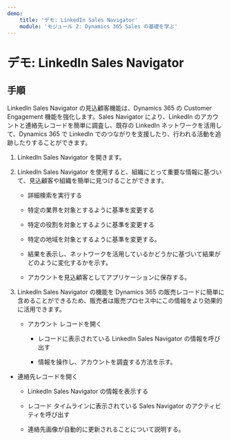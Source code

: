 ```yaml
---
demo:
    title: 'デモ: LinkedIn Sales Navigator'
    module: 'モジュール 2: Dynamics 365 Sales の基礎を学ぶ'
---
```


# デモ: LinkedIn Sales Navigator

## 手順

LinkedIn Sales Navigator の見込顧客機能は、Dynamics 365 の Customer Engagement 機能を強化します。Sales Navigator により、LinkedIn のアカウントと連絡先レコードを簡単に調査し、既存の LinkedIn ネットワークを活用して、Dynamics 365 で LinkedIn でのつながりを支援したり、行われる活動を追跡したりすることができます。 

1. LinkedIn Sales Navigator を開きます。 

2. LinkedIn Sales Navigator を使用すると、組織にとって重要な情報に基づいて、見込顧客や組織を簡単に見つけることができます。 

	- 詳細検索を実行する

	- 特定の業界を対象とするように基準を変更する

	- 特定の役割を対象とするように基準を変更する

	- 特定の地域を対象とするように基準を変更する。 

	- 結果を表示し、ネットワークを活用しているかどうかに基づいて結果がどのように変化するかを示す。 

	- アカウントを見込顧客としてアプリケーションに保存する。 

3. LinkedIn Sales Navigator の機能を Dynamics 365 の販売レコードに簡単に含めることができるため、販売者は販売プロセス中にこの情報をより効果的に活用できます。 

	- アカウント レコードを開く

		- レコードに表示されている LinkedIn Sales Navigator の情報を呼び出す

		- 情報を操作し、アカウントを調査する方法を示す。 

- 連絡先レコードを開く

	- LinkedIn Sales Navigator の情報を表示する

	- レコード タイムラインに表示されている Sales Navigator のアクティビティを呼び出す

	- 連絡先画像が自動的に更新されることについて説明する。 
